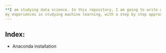 ```yaml
---
**I am studying data science. In this repository, I am going to write about 
my experiences in studying machine learning, with a step by step approach.**
---
```


## **Index:**

* Anaconda installation

